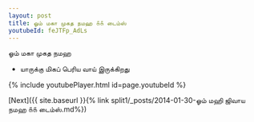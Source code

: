 ```yaml
---
layout: post
title: ஓம் மகா முகத நமஹ ௧௧ டைம்ஸ்
youtubeId: feJTFp_AdLs
---
```

 
 
 ஓம் மகா முகத நமஹ  
 
 -  யாருக்கு மிகப் பெரிய வாய் இருக்கிறது 
 
  
 
  
 
 
 
 
 
 


{% include youtubePlayer.html id=page.youtubeId %}
 
[Next]({{ site.baseurl }}{% link  split1/_posts/2014-01-30-ஓம் மஹி ஜிவாய நமஹ ௧௧ டைம்ஸ்.md%})
 
